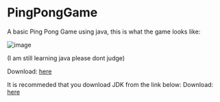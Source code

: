 # PingPongGame

A basic Ping Pong Game using java, this is what the game looks like:

![image](https://github.com/smolsuryansh/PingPongGame/assets/144353958/9713ae1f-56ab-4475-9bfe-140bd9abc80b)


(I am still learning java please dont judge) 

Download: [here](https://github.com/smolsuryansh/PingPongGame/releases)

It is recommeded that you download JDK from the link below:
Download: [here](https://www.oracle.com/java/technologies/downloads/)

